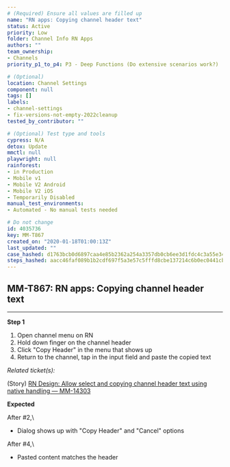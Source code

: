 ```yaml
---
# (Required) Ensure all values are filled up
name: "RN apps: Copying channel header text"
status: Active
priority: Low
folder: Channel Info RN Apps
authors: ""
team_ownership: 
- Channels
priority_p1_to_p4: P3 - Deep Functions (Do extensive scenarios work?)

# (Optional)
location: Channel Settings
component: null
tags: []
labels: 
- channel-settings
- fix-versions-not-empty-2022cleanup
tested_by_contributor: ""

# (Optional) Test type and tools
cypress: N/A
detox: Update
mmctl: null
playwright: null
rainforest: 
- in Production
- Mobile v1
- Mobile V2 Android
- Mobile V2 iOS
- Temporarily Disabled
manual_test_environments: 
- Automated - No manual tests needed

# Do not change
id: 4035736
key: MM-T867
created_on: "2020-01-18T01:00:13Z"
last_updated: ""
case_hashed: d1763bcb0d6897caa4e85b2362a254a3357db0cb6ee3d1fdc4c3a55e34938320441f95ae43fbdbb901a9e8c870ec3903
steps_hashed: aacc46faf089b1b2cdf697f5a3e57c5fffd8cbe137214c6b0ec0441cbe0ff6907e1da10339c033ffa0db52aee6847db3
---
```


<!-- (Auto-generated) Based on frontmatter's "key" and "name" -->

## MM-T867: RN apps: Copying channel header text

---

**Step 1**

1. Open channel menu on RN
2. Hold down finger on the channel header
3. Click "Copy Header" in the menu that shows up
4. Return to the channel, tap in the input field and paste the copied text

_Related ticket(s):_

(Story) [RN Design: Allow select and copying channel header text using native handling — MM-14303](https://mattermost.atlassian.net/browse/MM-14303)

**Expected**

After #2,\\

- Dialog shows up with "Copy Header" and "Cancel" options

After #4,\\

- Pasted content matches the header
